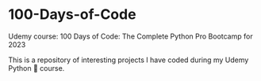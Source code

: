 # 100-Days-of-Code
Udemy course: 100 Days of Code: The Complete Python Pro Bootcamp for 2023

This is a repository of interesting projects I have coded 
during my Udemy Python 🐍 course. 
